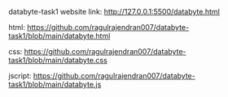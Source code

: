 databyte-task1
website link:  http://127.0.0.1:5500/databyte.html

html:
https://github.com/ragulrajendran007/databyte-task1/blob/main/databyte.html

css:
https://github.com/ragulrajendran007/databyte-task1/blob/main/databyte.css

jscript:
https://github.com/ragulrajendran007/databyte-task1/blob/main/databyte.js
